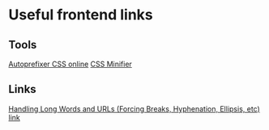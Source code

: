# Useful frontend links
## Tools
[Autoprefixer CSS online](https://autoprefixer.github.io/)
[CSS Minifier](https://cssminifier.com/)
## Links
[Handling Long Words and URLs (Forcing Breaks, Hyphenation, Ellipsis, etc) link](https://css-tricks.com/snippets/css/prevent-long-urls-from-breaking-out-of-container/)